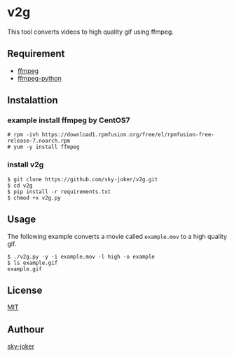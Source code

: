 # v2g

This tool converts videos to high quality gif using ffmpeg.

## Requirement

* [ffmpeg](https://www.ffmpeg.org/)
* [ffmpeg-python](https://github.com/kkroening/ffmpeg-python)

## Instalattion

### example install ffmpeg by CentOS7

```
# rpm -ivh https://download1.rpmfusion.org/free/el/rpmfusion-free-release-7.noarch.rpm
# yum -y install ffmpeg
```

### install v2g

```
$ git clone https://github.com/sky-joker/v2g.git
$ cd v2g
$ pip install -r requirements.txt
$ chmod +x v2g.py
```

## Usage

The following example converts a movie called `example.mov` to a high quality gif.

```
$ ./v2g.py -y -i example.mov -l high -o example
$ ls example.gif
example.gif
```

## License

[MIT](https://github.com/sky-joker/v2g/blob/master/LICENSE.txt)

## Authour

[sky-joker](https://github.com/sky-joker)